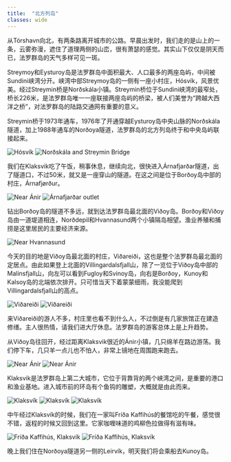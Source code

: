 ```yaml
---
title:  "北方列岛"
classes: wide
---
```


从Tórshavn向北，有两条路离开城市的公路。早晨出发时，我们走的是山上的一条，云雾弥漫，遮住了道理两侧的山峦，很有萧瑟的感觉。其实山下仅仅是阴天而已，法罗群岛的天气多样可见一斑。

Streymoy和Eysturoy岛是法罗群岛中面积最大、人口最多的两座岛屿，中间被Sundini峡湾分开。峡湾中部Streymoy岛的一侧有一座小村庄，Hósvík，风景优美。经过Streymin桥是Norðskála小镇。Streymin桥位于Sundini峡湾的最窄处，桥长226米，是法罗群岛唯一一座联接两座岛屿的桥梁，被人们美誉为“跨越大西洋之桥”，对法罗群岛的陆路交通网有重要的意义。

Streymin桥于1973年通车，1976年了开通穿越Eysturoy岛中央山脉的Norðskála隧道，加上1988年通车的Norðoya隧道，法罗群岛的北方列岛终于和中央岛屿联接起来。

![Hósvík](https://ik.imagekit.io/wavelet/2019-FaroeIsland/tr:n-blogs_w/IMG_20190704_130307.jpg)
![Norðskála and Streymin Bridge](https://ik.imagekit.io/wavelet/2019-FaroeIsland/tr:n-blogs_w/_90A2288-Enhanced-NR.jpg)

我们在Klaksvik吃了午饭，稍事休息，继续向北，很快进入Árnafjarðar隧道，出了隧道口，不过50米，就又是一座穿山的隧道。在这之间是位于Borðoy岛中部的村庄，Árnafjørður。

![Near Ánir](https://ik.imagekit.io/wavelet/2019-FaroeIsland/tr:n-blogs_w/_90A2301.jpg)
![Árnafjarðar outlet](https://ik.imagekit.io/wavelet/2019-FaroeIsland/tr:n-blogs_w/IMG_20190704_145339.jpg)

钻出Borðoy岛的隧道不多远，就到达法罗群岛最北面的Viðoy岛。Borðoy和Viðoy岛由一道堤道相连，Norðdepil和Hvannasund两个小镇隔岛相望。渔业养殖和捕捞是这里居民的主要经济来源。

![Near Hvannasund](https://ik.imagekit.io/wavelet/2019-FaroeIsland/tr:n-blogs_w/_90A2309-Edit.jpg)

今天的目的地是Viðoy岛最北面的村庄，Viðareiði，这也是整个法罗群岛最北面的定居点。由此如果登上北面的Villingardalsfjall山，除了一览位于Viðoy岛中部的Malinsfjall山，向左可以看到Fugloy和Svinoy岛，向右是Borðoy，Kunoy和Kalsoy岛的北端依次排开。只可惜当天下着蒙蒙细雨，我没能爬到Villingardalsfjall山的高点。

![Viðareiði](https://ik.imagekit.io/wavelet/2019-FaroeIsland/tr:n-blogs_w/_90A2329-Edit.jpg)
![Viðareiði](https://ik.imagekit.io/wavelet/2019-FaroeIsland/tr:n-blogs_w/_MG_0952-Enhanced-NR-Edit.jpg)

来Viðareiði的游人不多，村庄里也看不到什么人，不过倒是有几家旅馆正在建造修缮。主人很热情，请我们进大厅休息。法罗群岛的游客总体上是上升趋势。

从Viðoy岛往回开，经过距离Klaksvik很近的Ánir小镇，几只绵羊在路边游荡。我们停下车，几只羊一点儿也不怕人，非常上镜地在周围跑来跑去。

![Near Ánir](https://ik.imagekit.io/wavelet/2019-FaroeIsland/tr:n-blogs_w/IMG_20190704_173734.jpg)
![Near Ánir](https://ik.imagekit.io/wavelet/2019-FaroeIsland/tr:n-blogs_w/IMG_20190704_173729.jpg)

Klaksvik是法罗群岛上第二大城市，它位于背靠背的两个峡湾之间，是重要的港口和渔业基地。进入城市前的环岛有个鱼钩的雕塑，大概就是由此而来。

![Klaksvík](https://ik.imagekit.io/wavelet/2019-FaroeIsland/tr:n-blogs_w/IMG_20190704_135932.jpg)
![Klaksvík](https://ik.imagekit.io/wavelet/2019-FaroeIsland/tr:n-blogs_w/00000IMG_00000_BURST20190704185846461_COVER.jpg)
![Klaksvík](https://ik.imagekit.io/wavelet/2019-FaroeIsland/tr:n-blogs_w/IMG_20190704_191937.jpg)

中午经过Klaksvík的时候，我们在一家叫Fríða Kaffihús的餐馆吃的午餐，感觉很不错，返程的时候又回到这里。它家咖喱味道的鸡柳色拉做得有滋有味。

![Fríða Kaffihús, Klaksvík](https://ik.imagekit.io/wavelet/2019-FaroeIsland/tr:n-blogs_w/IMG_20190704_141429.jpg)
![Fríða Kaffihús, Klaksvík](https://ik.imagekit.io/wavelet/2019-FaroeIsland/tr:n-blogs_w/IMG_20190704_181929.jpg)

晚上我们住在Norðoya隧道另一侧的Leirvík，明天我们将会乘船去Kunoy岛。